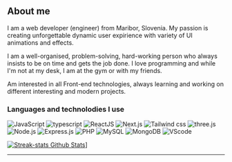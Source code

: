## About me

I am a web developer (engineer) from Maribor, Slovenia. My passion is creating unforgettable dynamic user expirience with variety of UI animations and effects.

I am a well-organised, problem-solving, hard-working person who always insists to be on time and gets the job done. I love programming and while I'm not at my desk, I am at the gym or with my friends.

Am interested in all Front-end technologies, always learning and working on different interesting and modern projects.

### Languages and technolodies I use

![JavaScript](https://img.shields.io/badge/JavaScript-esnext-yellow?style=for-the-badge&logo=javascript)
![typescript](https://img.shields.io/badge/typescript-4.6-blue?style=for-the-badge&logo=typescript)
![ReactJS](https://img.shields.io/badge/react-18-blue?style=for-the-badge&logo=react)
![Next.js](https://img.shields.io/badge/nextjs-12.1-white?style=for-the-badge&logo=next.js)
![Tailwind css](https://img.shields.io/badge/Tailwind%20css-3.0-lightblue?style=for-the-badge&logo=tailwindcss)
![three.js](https://img.shields.io/badge/Three.js-r139-white?style=for-the-badge&logo=three.js)
![Node.js](https://img.shields.io/badge/Nodejs-18.0-default?style=for-the-badge&logo=node.js)
![Express.js](https://img.shields.io/badge/Express-4.18-white?style=for-the-badge&logo=express)
![PHP](https://img.shields.io/badge/PHP-8.0-purple?style=for-the-badge&logo=php)
![MySQL](https://img.shields.io/badge/MYSQL-8.0-lightblue?style=for-the-badge&logo=mysql)
![MongoDB](https://img.shields.io/badge/mongodb-5.0-default?style=for-the-badge&logo=mongodb)
![VScode](https://img.shields.io/badge/VSCODE-1.66-blue?style=for-the-badge&logo=visualstudiocode)

<!-- [![Anurag's GitHub stats](https://github-readme-stats.vercel.app/api?username=Janzunec&hide=stars,contribs&show_icons=true&theme=radical)](https://github.com/anuraghazra/github-readme-stats) -->
[![Streak-stats Github Stats](https://streak-stats.demolab.com/?user=Janzunec&theme=great-gatsby&hide_border=true&card_width=500)](https://git.io/streak-stats)]

 <hr />
<!-- <div id="contact" align='center'>
  <p>Love meeting new people and making connections with anyone. So let's connect and maybe even create something together.</p>
  <a href='https://www.linkedin.com/in/jan-zunec-bb9454211/' target='blank'><img src="https://img.shields.io/badge/LinkedIn-blue?style=for-the-badge&logo=linkedin&logoColor=white" alt="LinkedIn Badge" /></a>
  <a href='https://www.instagram.com/janzunec/' target='blank'><img src="https://img.shields.io/badge/Instagram-purple?style=for-the-badge&logo=instagram&logoColor=white" alt="Instagram Badge"/></a>
  <a href='https://twitter.com/janzunec' target='blank'><img src="https://img.shields.io/badge/Twitter-lightblue?style=for-the-badge&logo=Twitter&logoColor=blue" alt="Twitter Badge"/></a>
</div> -->

